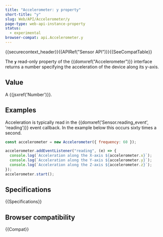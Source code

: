 ```yaml
---
title: "Accelerometer: y property"
short-title: "y"
slug: Web/API/Accelerometer/y
page-type: web-api-instance-property
status:
  - experimental
browser-compat: api.Accelerometer.y
---
```


{{securecontext_header}}{{APIRef("Sensor API")}}{{SeeCompatTable}}

The **`y`** read-only property of the {{domxref("Accelerometer")}} interface returns a number specifying the acceleration of the device along its y-axis.

## Value

A {{jsxref('Number')}}.

## Examples

Acceleration is typically read in the {{domxref('Sensor.reading_event', 'reading')}} event callback. In the example below this occurs sixty times a second.

```js
const accelerometer = new Accelerometer({ frequency: 60 });

accelerometer.addEventListener("reading", (e) => {
  console.log(`Acceleration along the X-axis ${accelerometer.x}`);
  console.log(`Acceleration along the Y-axis ${accelerometer.y}`);
  console.log(`Acceleration along the Z-axis ${accelerometer.z}`);
});
accelerometer.start();
```

## Specifications

{{Specifications}}

## Browser compatibility

{{Compat}}
